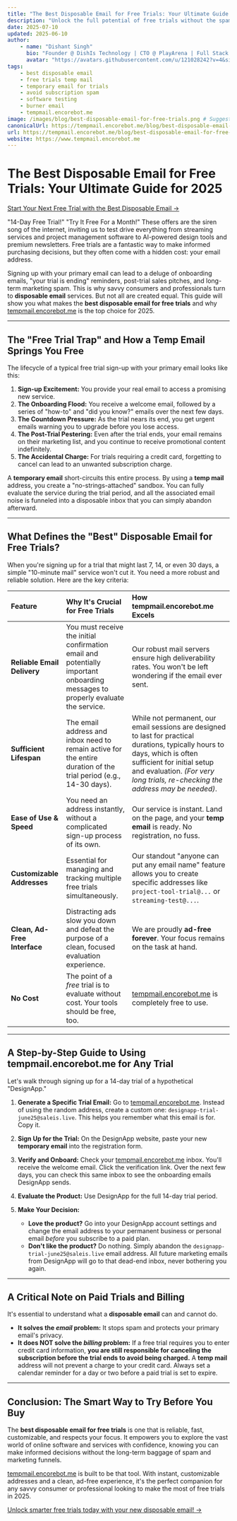 ```yaml
---
title: "The Best Disposable Email for Free Trials: Your Ultimate Guide for 2025"
description: "Unlock the full potential of free trials without the spam or unwanted charges. This guide reveals what makes the best disposable email for free trials and why tempmail.encorebot.me's temporary email service is the top choice for 2025."
date: 2025-07-10
updated: 2025-06-10
author:
    - name: "Dishant Singh"
      bio: "Founder @ DishIs Technology | CTO @ PlayArena | Full Stack & Python Developer | ML/ DL Developer | Problem Solver | Math & Science Teacher"
      avatar: "https://avatars.githubusercontent.com/u/121028242?v=4&size=64"
tags:
    - best disposable email
    - free trials temp mail
    - temporary email for trials
    - avoid subscription spam
    - software testing
    - burner email
    - tempmail.encorebot.me
image: /images/blog/best-disposable-email-for-free-trials.png # Suggest: A calendar with a "trial end" date and an email icon with a shield
canonicalUrl: https://tempmail.encorebot.me/blog/best-disposable-email-for-free-trials
url: https://tempmail.encorebot.me/blog/best-disposable-email-for-free-trials
website: https://www.tempmail.encorebot.me
---
```


# The Best Disposable Email for Free Trials: Your Ultimate Guide for 2025

[Start Your Next Free Trial with the Best Disposable Email →](https://www.tempmail.encorebot.me)

"14-Day Free Trial!" "Try It Free For a Month!" These offers are the siren song of the internet, inviting us to test drive everything from streaming services and project management software to AI-powered design tools and premium newsletters. Free trials are a fantastic way to make informed purchasing decisions, but they often come with a hidden cost: your email address.

Signing up with your primary email can lead to a deluge of onboarding emails, "your trial is ending" reminders, post-trial sales pitches, and long-term marketing spam. This is why savvy consumers and professionals turn to **disposable email** services. But not all are created equal. This guide will show you what makes the **best disposable email for free trials** and why [tempmail.encorebot.me](https://www.tempmail.encorebot.me) is the top choice for 2025.

---

## The "Free Trial Trap" and How a Temp Email Springs You Free

The lifecycle of a typical free trial sign-up with your primary email looks like this:

1.  **Sign-up Excitement:** You provide your real email to access a promising new service.
2.  **The Onboarding Flood:** You receive a welcome email, followed by a series of "how-to" and "did you know?" emails over the next few days.
3.  **The Countdown Pressure:** As the trial nears its end, you get urgent emails warning you to upgrade before you lose access.
4.  **The Post-Trial Pestering:** Even after the trial ends, your email remains on their marketing list, and you continue to receive promotional content indefinitely.
5.  **The Accidental Charge:** For trials requiring a credit card, forgetting to cancel can lead to an unwanted subscription charge.

A **temporary email** short-circuits this entire process. By using a **temp mail** address, you create a "no-strings-attached" sandbox. You can fully evaluate the service during the trial period, and all the associated email noise is funneled into a disposable inbox that you can simply abandon afterward.

---

## What Defines the "Best" Disposable Email for Free Trials?

When you're signing up for a trial that might last 7, 14, or even 30 days, a simple "10-minute mail" service won't cut it. You need a more robust and reliable solution. Here are the key criteria:

| Feature | Why It's Crucial for Free Trials | How tempmail.encorebot.me Excels |
| :--- | :--- | :--- |
| **Reliable Email Delivery** | You must receive the initial confirmation email and potentially important onboarding messages to properly evaluate the service. | Our robust mail servers ensure high deliverability rates. You won't be left wondering if the email ever sent. |
| **Sufficient Lifespan** | The email address and inbox need to remain active for the entire duration of the trial period (e.g., 14-30 days). | While not permanent, our email sessions are designed to last for practical durations, typically hours to days, which is often sufficient for initial setup and evaluation. *(For very long trials, re-checking the address may be needed)*. |
| **Ease of Use & Speed** | You need an address instantly, without a complicated sign-up process of its own. | Our service is instant. Land on the page, and your **temp email** is ready. No registration, no fuss. |
| **Customizable Addresses** | Essential for managing and tracking multiple free trials simultaneously. | Our standout "anyone can put any email name" feature allows you to create specific addresses like `project-tool-trial@...` or `streaming-test@...`. |
| **Clean, Ad-Free Interface** | Distracting ads slow you down and defeat the purpose of a clean, focused evaluation experience. | We are proudly **ad-free forever**. Your focus remains on the task at hand. |
| **No Cost** | The point of a *free* trial is to evaluate without cost. Your tools should be free, too. | [tempmail.encorebot.me](https://www.tempmail.encorebot.me) is completely free to use. |

---

## A Step-by-Step Guide to Using tempmail.encorebot.me for Any Trial

Let's walk through signing up for a 14-day trial of a hypothetical "DesignApp."

1.  **Generate a Specific Trial Email:** Go to [tempmail.encorebot.me](https://www.tempmail.encorebot.me). Instead of using the random address, create a custom one: `designapp-trial-june25@saleis.live`. This helps you remember what this email is for. Copy it.

2.  **Sign Up for the Trial:** On the DesignApp website, paste your new **temporary email** into the registration form.

3.  **Verify and Onboard:** Check your [tempmail.encorebot.me](https://www.tempmail.encorebot.me) inbox. You'll receive the welcome email. Click the verification link. Over the next few days, you can check this same inbox to see the onboarding emails DesignApp sends.

4.  **Evaluate the Product:** Use DesignApp for the full 14-day trial period.

5.  **Make Your Decision:**
    *   **Love the product?** Go into your DesignApp account settings and change the email address to your permanent business or personal email *before* you subscribe to a paid plan.
    *   **Don't like the product?** Do nothing. Simply abandon the `designapp-trial-june25@saleis.live` email address. All future marketing emails from DesignApp will go to that dead-end inbox, never bothering you again.

---

## A Critical Note on Paid Trials and Billing

It's essential to understand what a **disposable email** can and cannot do.

*   **It solves the *email* problem:** It stops spam and protects your primary email's privacy.
*   **It does NOT solve the *billing* problem:** If a free trial requires you to enter credit card information, **you are still responsible for canceling the subscription before the trial ends to avoid being charged.** A **temp mail** address will not prevent a charge to your credit card. Always set a calendar reminder for a day or two before a paid trial is set to expire.

---

## Conclusion: The Smart Way to Try Before You Buy

The **best disposable email for free trials** is one that is reliable, fast, customizable, and respects your focus. It empowers you to explore the vast world of online software and services with confidence, knowing you can make informed decisions without the long-term baggage of spam and marketing funnels.

[tempmail.encorebot.me](https://www.tempmail.encorebot.me) is built to be that tool. With instant, customizable addresses and a clean, ad-free experience, it's the perfect companion for any savvy consumer or professional looking to make the most of free trials in 2025.

[Unlock smarter free trials today with your new disposable email! →](https://www.tempmail.encorebot.me)